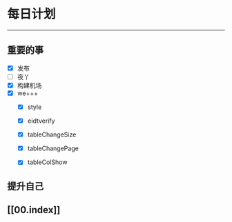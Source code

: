 
# 每日计划
---
## 重要的事

- [x]  发布
- [ ]  夜丫
- [x] 构建机场
- [x]  we+++
    - [x] style
    - [x] eidtverify
    - [x] tableChangeSize
    - [x] tableChangePage
    - [x] tableColShow



## 提升自己

  



## [[00.index]]










